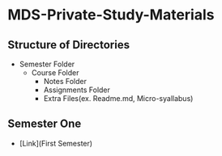 # MDS-Private-Study-Materials
## Structure of Directories
* Semester Folder
    * Course Folder
        * Notes Folder
        * Assignments Folder
        * Extra Files(ex. Readme.md, Micro-syallabus)

## Semester One
* [Link](First Semester)